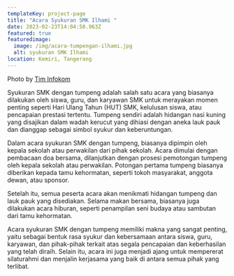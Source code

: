 ```yaml
---
templateKey: project-page
title: "Acara Syukuran SMK Ilhami "
date: 2023-02-23T14:04:50.963Z
featured: true
featuredimage:
  image: /img/acara-tumpengan-ilhami.jpg
  alt: syukuran SMK Ilhami
location: Kemiri, Tangerang
---
```

Photo by [Tim Infokom](https://www.facebook.com/photo/?fbid=158105705574501&set=pob.100041252177964)

Syukuran SMK dengan tumpeng adalah salah satu acara yang biasanya dilakukan oleh siswa, guru, dan karyawan SMK untuk merayakan momen penting seperti Hari Ulang Tahun (HUT) SMK, kelulusan siswa, atau pencapaian prestasi tertentu. Tumpeng sendiri adalah hidangan nasi kuning yang disajikan dalam wadah kerucut yang dihiasi dengan aneka lauk pauk dan dianggap sebagai simbol syukur dan keberuntungan.

Dalam acara syukuran SMK dengan tumpeng, biasanya dipimpin oleh kepala sekolah atau perwakilan dari pihak sekolah. Acara dimulai dengan pembacaan doa bersama, dilanjutkan dengan prosesi pemotongan tumpeng oleh kepala sekolah atau perwakilan. Potongan pertama tumpeng biasanya diberikan kepada tamu kehormatan, seperti tokoh masyarakat, anggota dewan, atau sponsor.

Setelah itu, semua peserta acara akan menikmati hidangan tumpeng dan lauk pauk yang disediakan. Selama makan bersama, biasanya juga dilakukan acara hiburan, seperti penampilan seni budaya atau sambutan dari tamu kehormatan.

Acara syukuran SMK dengan tumpeng memiliki makna yang sangat penting, yaitu sebagai bentuk rasa syukur dan kebersamaan antara siswa, guru, karyawan, dan pihak-pihak terkait atas segala pencapaian dan keberhasilan yang telah diraih. Selain itu, acara ini juga menjadi ajang untuk mempererat silaturahmi dan menjalin kerjasama yang baik di antara semua pihak yang terlibat.